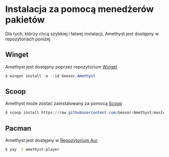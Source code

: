 # Instalacja za pomocą menedżerów pakietów

Dla tych, którzy chcą szybkiej i łatwej instalacji, Amethyst jest dostępny w repozytoriach poniżej

## Winget
Amethyst jest dostępny poprzez repozytorium [Winget](https://github.com/microsoft/winget-pkgs/tree/master/manifests/g/Geoxor/Amethyst)
```powershell
$ winget install -e --id Geoxor.Amethyst
```

## Scoop
Amethyst może zostać zainstalowany za pomocą [Scoop](https://scoop.sh/)
```powershell
$ scoop install https://raw.githubusercontent.com/Geoxor/Amethyst/master/manifests/scoop/amethyst.json
```

## Pacman
Amethyst jest dostępny w [Repozytorium Aur](https://aur.archlinux.org/packages/amethyst-player)
```sh
$ yay -S amethyst-player
```
